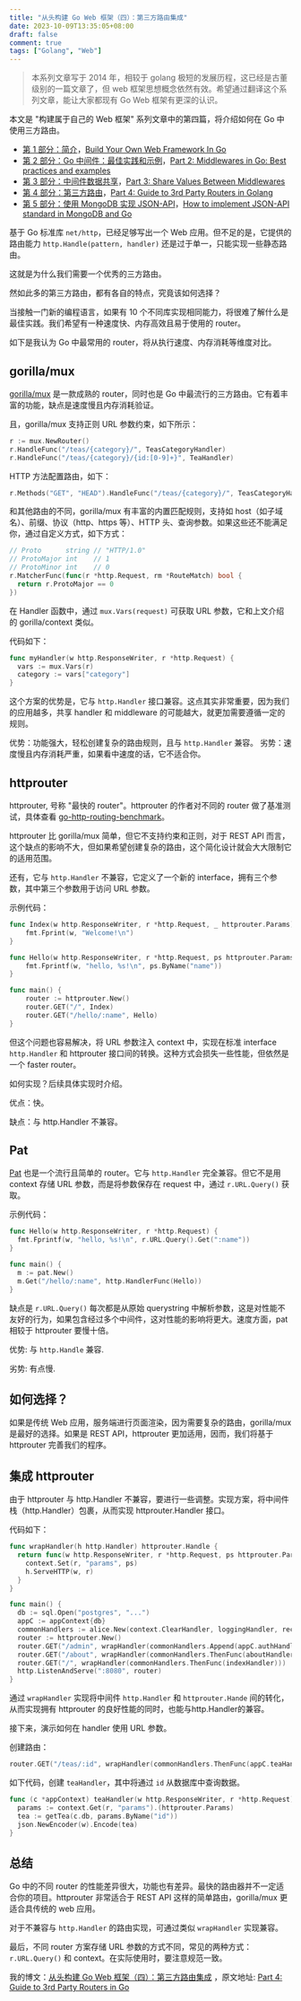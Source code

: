 ```yaml
---
title: "从头构建 Go Web 框架（四）：第三方路由集成"
date: 2023-10-09T13:35:05+08:00
draft: false
comment: true
tags: ["Golang", "Web"]
---
```


> 本系列文章写于 2014 年，相较于 golang 极短的发展历程，这已经是古董级别的一篇文章了，但 web 框架思想概念依然有效。希望通过翻译这个系列文章，能让大家都现有 Go Web 框架有更深的认识。

本文是 "构建属于自己的 Web 框架" 系列文章中的第四篇，将介绍如何在 Go 中使用三方路由。

- [第 1 部分：简介](https://www.poloxue.com/posts/2021-10-23-build-your-own-webframework-in-golang)，[Build Your Own Web Framework In Go](https://www.nicolasmerouze.com/build-web-framework-golang)
- [第 2 部分：Go 中间件：最佳实践和示例](https://www.poloxue.com/posts/2021-10-28-build-your-own-webframework-in-golang-part-2)，[Part 2: Middlewares in Go: Best practices and examples](https://nicolasmerouze.notion.site/Part-2-Middlewares-in-Go-Best-practices-and-examples-32f41ae0e21b435c86cf9dd38bf0ff65)
- [第 3 部分：中间件数据共享](https://www.poloxue.com/posts/2023-09-30-build-your-own-webframework-in-golang-part-3)，[Part 3: Share Values Between Middlewares](https://nicolasmerouze.notion.site/Part-3-Share-Values-Between-Middlewares-dca6f9448a0c4be68b0da30137c38875)
- [第 4 部分：第三方路由](https://www.poloxue.com/posts/2023-10-09-build-your-own-webframework-in-golang-part-4)，[Part 4: Guide to 3rd Party Routers in Golang](https://nicolasmerouze.notion.site/Part-4-Guide-to-3rd-Party-Routers-in-Go-8ddcca5c360b4539a601ae383c9d7e5d)
- [第 5 部分：使用 MongoDB 实现 JSON-API]()，[How to implement JSON-API standard in MongoDB and Go](https://nicolasmerouze.notion.site/Part-5-How-to-implement-JSON-API-standard-in-MongoDB-and-Go-a3daeead140846e4a6ae1e3c01b47f52)

基于 Go 标准库 `net/http`，已经足够写出一个 Web 应用。但不足的是，它提供的路由能力 `http.Handle(pattern, handler)` 还是过于单一，只能实现一些静态路由。

这就是为什么我们需要一个优秀的三方路由。

然如此多的第三方路由，都有各自的特点，究竟该如何选择？

当接触一门新的编程语言，如果有 10 个不同库实现相同能力，将很难了解什么是最佳实践。我们希望有一种速度快、内存高效且易于使用的 router。

如下是我认为 Go 中最常用的 router，将从执行速度、内存消耗等维度对比。

## gorilla/mux

[gorilla/mux](https://github.com/gorilla/mux) 是一款成熟的 router，同时也是 Go 中最流行的三方路由。它有着丰富的功能，缺点是速度慢且内存消耗验证。

且，gorilla/mux 支持正则 URL 参数约束，如下所示：

```go
r := mux.NewRouter()
r.HandleFunc("/teas/{category}/", TeasCategoryHandler)
r.HandleFunc("/teas/{category}/{id:[0-9]+}", TeaHandler)
```

HTTP 方法配置路由，如下：

```go
r.Methods("GET", "HEAD").HandleFunc("/teas/{category}/", TeasCategoryHandler)
```

和其他路由的不同，gorilla/mux 有丰富的内置匹配规则，支持如 host（如子域名）、前缀、协议（http、https 等）、HTTP 头、查询参数。如果这些还不能满足你，通过自定义方式，如下方式：

```go
// Proto      string // "HTTP/1.0"
// ProtoMajor int    // 1
// ProtoMinor int    // 0
r.MatcherFunc(func(r *http.Request, rm *RouteMatch) bool {
  return r.ProtoMajor == 0
})
```

在 Handler 函数中，通过 `mux.Vars(request)` 可获取 URL 参数，它和上文介绍的 gorilla/context 类似。

代码如下：

```go
func myHandler(w http.ResponseWriter, r *http.Request) {
  vars := mux.Vars(r)
  category := vars["category"]
}
```

这个方案的优势是，它与 `http.Handler` 接口兼容。这点其实非常重要，因为我们的应用越多，共享 handler 和 middleware 的可能越大，就更加需要遵循一定的规则。

优势：功能强大，轻松创建复杂的路由规则，且与 `http.Handler` 兼容。
劣势：速度慢且内存消耗严重，如果看中速度的话，它不适合你。

## httprouter

httprouter, 号称 "最快的 router"。httprouter 的作者对不同的 router 做了基准测试，具体查看 [go-http-routing-benchmark](https://github.com/julienschmidt/go-http-routing-benchmark)。

httprouter 比 gorilla/mux 简单，但它不支持约束和正则，对于 REST API 而言，这个缺点的影响不大，但如果希望创建复杂的路由，这个简化设计就会大大限制它的适用范围。

还有，它与 `http.Handler` 不兼容，它定义了一个新的 interface，拥有三个参数，其中第三个参数用于访问 URL 参数。

示例代码：

```go
func Index(w http.ResponseWriter, r *http.Request, _ httprouter.Params) {
    fmt.Fprint(w, "Welcome!\n")
}

func Hello(w http.ResponseWriter, r *http.Request, ps httprouter.Params) {
    fmt.Fprintf(w, "hello, %s!\n", ps.ByName("name"))
}

func main() {
    router := httprouter.New()
    router.GET("/", Index)
    router.GET("/hello/:name", Hello)
}
```

但这个问题也容易解决，将 URL 参数注入 context 中，实现在标准 interface `http.Handler` 和 httprouter 接口间的转换。这种方式会损失一些性能，但依然是一个 faster router。

如何实现？后续具体实现时介绍。

优点：快。

缺点：与 http.Handler 不兼容。

## Pat

[Pat](https://github.com/bmizerany/pat) 也是一个流行且简单的 router。它与 `http.Handler` 完全兼容。但它不是用 context 存储 URL 参数，而是将参数保存在 request 中，通过 `r.URL.Query()` 获取。

示例代码：

```go
func Hello(w http.ResponseWriter, r *http.Request) {
  fmt.Fprintf(w, "hello, %s!\n", r.URL.Query().Get(":name"))
}

func main() {
  m := pat.New()
  m.Get("/hello/:name", http.HandlerFunc(Hello))
}
```

缺点是 `r.URL.Query()` 每次都是从原始 querystring 中解析参数，这是对性能不友好的行为，如果包含经过多个中间件，这对性能的影响将更大。速度方面，pat 相较于 httprouter 要慢十倍。

优势: 与 `http.Handle` 兼容.

劣势: 有点慢.

## 如何选择？

如果是传统 Web 应用，服务端进行页面渲染，因为需要复杂的路由，gorilla/mux 是最好的选择。如果是 REST API，httprouter 更加适用，因而，我们将基于 httprouter 完善我们的程序。

## 集成 httprouter

由于 httprouter 与 http.Handler 不兼容，要进行一些调整。实现方案，将中间件栈（http.Handler）包裹，从而实现 httprouter.Handler 接口。

代码如下：

```go
func wrapHandler(h http.Handler) httprouter.Handle {
  return func(w http.ResponseWriter, r *http.Request, ps httprouter.Params) {
    context.Set(r, "params", ps)
    h.ServeHTTP(w, r)
  }
}

func main() {
  db := sql.Open("postgres", "...")
  appC := appContext{db}
  commonHandlers := alice.New(context.ClearHandler, loggingHandler, recoverHandler)
  router := httprouter.New()
  router.GET("/admin", wrapHandler(commonHandlers.Append(appC.authHandler).ThenFunc(appC.adminHandler)))
  router.GET("/about", wrapHandler(commonHandlers.ThenFunc(aboutHandler)))
  router.GET("/", wrapHandler(commonHandlers.ThenFunc(indexHandler)))
  http.ListenAndServe(":8080", router)
}
```

通过 `wrapHandler` 实现将中间件 `http.Handler` 和 `httprouter.Hande` 间的转化，从而实现拥有  httprouter 的良好性能的同时，也能与http.Handler的兼容。

接下来，演示如何在 handler 使用 URL 参数。

创建路由：

```go
router.GET("/teas/:id", wrapHandler(commonHandlers.ThenFunc(appC.teaHandler)))
```

如下代码，创建 `teaHandler`，其中将通过 `id` 从数据库中查询数据。

```go
func (c *appContext) teaHandler(w http.ResponseWriter, r *http.Request) {
  params := context.Get(r, "params").(httprouter.Params)
  tea := getTea(c.db, params.ByName("id"))
  json.NewEncoder(w).Encode(tea)
}
```

## 总结

Go 中的不同 router 的性能差异很大，功能也有差异。最快的路由器并不一定适合你的项目。httprouter 非常适合于 REST API 这样的简单路由，gorilla/mux 更适合具传统的 web 应用。

对于不兼容与 `http.Handler` 的路由实现，可通过类似 `wrapHandler` 实现兼容。

最后，不同 router 方案存储 URL 参数的方式不同，常见的两种方式： `r.URL.Query()` 和 context。在实际使用时，要注意规范一致。

我的博文：[从头构建 Go Web 框架（四）：第三方路由集成](https://www.poloxue.com/posts/2023-09-30-build-your-own-webframework-in-golang-part-4/)
，原文地址: [Part 4: Guide to 3rd Party Routers in Go](https://www.poloxue.com/posts/2023-09-30-build-your-own-webframework-in-golang-part-4/)
